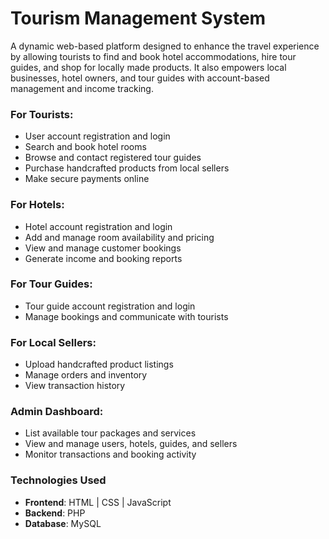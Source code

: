 # Tourism Management System

A dynamic web-based platform designed to enhance the travel experience by allowing tourists to find and book hotel accommodations, hire tour guides, and shop for locally made products. It also empowers local businesses, hotel owners, and tour guides with account-based management and income tracking.

### For Tourists:
- User account registration and login
- Search and book hotel rooms
- Browse and contact registered tour guides
- Purchase handcrafted products from local sellers
- Make secure payments online

### For Hotels:
- Hotel account registration and login
- Add and manage room availability and pricing
- View and manage customer bookings
- Generate income and booking reports

### For Tour Guides:
- Tour guide account registration and login
- Manage bookings and communicate with tourists

### For Local Sellers:
- Upload handcrafted product listings
- Manage orders and inventory
- View transaction history

### Admin Dashboard:
- List available tour packages and services
- View and manage users, hotels, guides, and sellers
- Monitor transactions and booking activity

### Technologies Used
- **Frontend**: HTML | CSS | JavaScript  
- **Backend**: PHP  
- **Database**: MySQL
